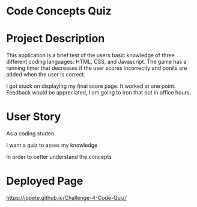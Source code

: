 # Code Concepts Quiz

# Project Description
This application is a brief test of the users basic knowledge of three different coding languages: HTML, CSS, and Javascript. The game has a running timer that decreases if the user scores incorrectly and ponits are added when the user is correct.

I got stuck on displaying my final score page. It worked at one point. Feedback would be appreciated, I am going to iron that out in office hours.

# User Story

As a coding studen

I want a quiz to asses my knowledge

In order to better understand the concepts

# Deployed Page

https://jbpete.github.io/Challenge-4-Code-Quiz/

